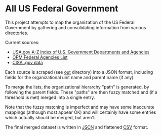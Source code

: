# All US Federal Government

This project attempts to map the organization of the US Federal Government by gathering and consolidating information from various directories.

Current sources:
* [USA.gov A-Z Index of U.S. Government Departments and Agencies](https://www.usa.gov/federal-agencies)
* [OPM Federal Agencies List](https://www.opm.gov/about-us/open-government/Data/Apps/Agencies/)
* [CISA .gov data](https://github.com/cisagov/dotgov-data)

Each source is scraped (see [out](out) directory) into a JSON format, including fields for the organizational unit name and parent name (if any).

To merge the lists, the organizational hierarchy "path" is generated, by following the parent fields. These "paths" are then fuzzy matched and (if a threshold is met) merged into a single entry.

Note that the fuzzy matching is imperfect and may have some inaccurate mappings (although most appear OK) and will certainly have some entries which actually should be merged, but aren't.

The final merged dataset is written in [JSON](out/merged.json) and flattened [CSV](out/merged.csv) format.